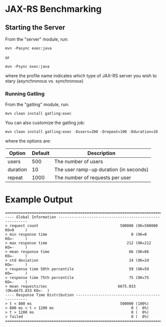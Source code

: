 # JAX-RS Benchmarking

## Starting the Server

From the "server" module, run:
 
```
mvn -Pasync exec:java
```

or 

```
mvn -Psync exec:java
```

where the profile name indicates which type of JAX-RS server you wish to stary (asynchronous vs. synchronous)

### Running Gatling

From the "gatling" module, run:

```
mvn clean install gatling:exec
```

You can also customize the gatling job:

```
mvn clean install gatling:exec -Dusers=200 -Drepeat=100 -Dduration=10
```

where the options are:

Option   | Default | Description 
---------|---------|-------------------------------------
users    | 500     | The number of users
duration | 10      | The user ramp-up duration (in seconds)
repeat   | 1000    | The number of requests per user



# Example Output

```
================================================================================
---- Global Information --------------------------------------------------------
> request count                                     500000 (OK=500000 KO=0     )
> min response time                                      0 (OK=0      KO=-     )
> max response time                                    212 (OK=212    KO=-     )
> mean response time                                    66 (OK=66     KO=-     )
> std deviation                                         24 (OK=24     KO=-     )
> response time 50th percentile                         59 (OK=59     KO=-     )
> response time 75th percentile                         75 (OK=75     KO=-     )
> mean requests/sec                                6675.033 (OK=6675.033 KO=-  )
---- Response Time Distribution ------------------------------------------------
> t < 800 ms                                        500000 (100%)
> 800 ms < t < 1200 ms                                   0 (  0%)
> t > 1200 ms                                            0 (  0%)
> failed                                                 0 (  0%)
================================================================================
```

